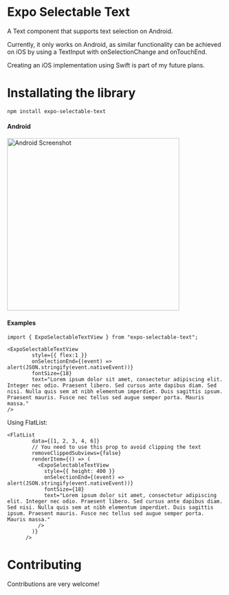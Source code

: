 
# Expo Selectable Text

A Text component that supports text selection on Android.

Currently, it only works on Android, as similar functionality can be achieved on iOS by using a TextInput with onSelectionChange and onTouchEnd.

Creating an iOS implementation using Swift is part of my future plans.  


# Installating the library
  
```
npm install expo-selectable-text
```
    

#### Android

<img src="https://github.com/user-attachments/assets/c81c0621-dbea-4fd5-ae06-e35d4df76830" alt="Android Screenshot" style="width: 400px; height: auto;" />


#### Examples

```tsx
import { ExpoSelectableTextView } from "expo-selectable-text";

<ExpoSelectableTextView
        style={{ flex:1 }}
        onSelectionEnd={(event) => alert(JSON.stringify(event.nativeEvent))}
        fontSize={18}
        text="Lorem ipsum dolor sit amet, consectetur adipiscing elit. Integer nec odio. Praesent libero. Sed cursus ante dapibus diam. Sed nisi. Nulla quis sem at nibh elementum imperdiet. Duis sagittis ipsum. Praesent mauris. Fusce nec tellus sed augue semper porta. Mauris massa."
/>
```

Using FlatList:

```tsx
<FlatList
        data={[1, 2, 3, 4, 6]}
        // You need to use this prop to avoid clipping the text
        removeClippedSubviews={false}
        renderItem={() => (
          <ExpoSelectableTextView
            style={{ height: 400 }}
            onSelectionEnd={(event) => alert(JSON.stringify(event.nativeEvent))}
            fontSize={18}
            text="Lorem ipsum dolor sit amet, consectetur adipiscing elit. Integer nec odio. Praesent libero. Sed cursus ante dapibus diam. Sed nisi. Nulla quis sem at nibh elementum imperdiet. Duis sagittis ipsum. Praesent mauris. Fusce nec tellus sed augue semper porta. Mauris massa."
          />
        )}
      />
```   

# Contributing

Contributions are very welcome! 
